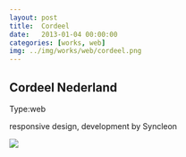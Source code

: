 ```yaml
---
layout: post
title:  Cordeel
date:   2013-01-04 00:00:00
categories: [works, web]
img: ../img/works/web/cordeel.png
---
```

<h2>Cordeel Nederland</h2>
<div><label>Type:</label><span>web</span></div>
<div><p>responsive design, development by Syncleon</p></div>
<img src="/img/works/web/cordeel.png">